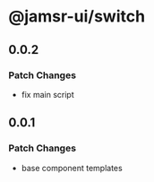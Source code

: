 # @jamsr-ui/switch

## 0.0.2

### Patch Changes

- fix main script

## 0.0.1

### Patch Changes

- base component templates
